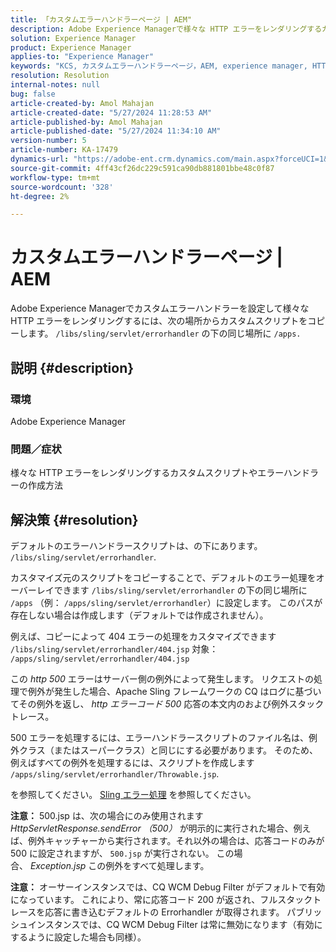 ```yaml
---
title: 「カスタムエラーハンドラーページ | AEM"
description: Adobe Experience Managerで様々な HTTP エラーをレンダリングするカスタムスクリプトまたはエラーハンドラーを作成する方法について説明します。
solution: Experience Manager
product: Experience Manager
applies-to: "Experience Manager"
keywords: "KCS, カスタムエラーハンドラーページ，AEM, experience manager, HTTP エラー"
resolution: Resolution
internal-notes: null
bug: false
article-created-by: Amol Mahajan
article-created-date: "5/27/2024 11:28:53 AM"
article-published-by: Amol Mahajan
article-published-date: "5/27/2024 11:34:10 AM"
version-number: 5
article-number: KA-17479
dynamics-url: "https://adobe-ent.crm.dynamics.com/main.aspx?forceUCI=1&pagetype=entityrecord&etn=knowledgearticle&id=f6cd354b-1c1c-ef11-840b-6045bd026dc7"
source-git-commit: 4ff43cf26dc229c591ca90db881801bbe48c0f87
workflow-type: tm+mt
source-wordcount: '328'
ht-degree: 2%

---
```


# カスタムエラーハンドラーページ | AEM


Adobe Experience Managerでカスタムエラーハンドラーを設定して様々な HTTP エラーをレンダリングするには、次の場所からカスタムスクリプトをコピーします。 `/libs/sling/servlet/errorhandler` の下の同じ場所に `/apps.`

## 説明 {#description}


### <b>環境</b>

Adobe Experience Manager



### <b>問題／症状</b>

様々な HTTP エラーをレンダリングするカスタムスクリプトやエラーハンドラーの作成方法


## 解決策 {#resolution}


デフォルトのエラーハンドラースクリプトは、の下にあります。 `/libs/sling/servlet/errorhandler`.

カスタマイズ元のスクリプトをコピーすることで、デフォルトのエラー処理をオーバーレイできます `/libs/sling/servlet/errorhandler` の下の同じ場所に `/apps` （例： `/apps/sling/servlet/errorhandler`）に設定します。 このパスが存在しない場合は作成します（デフォルトでは作成されません）。

例えば、コピーによって 404 エラーの処理をカスタマイズできます `/libs/sling/servlet/errorhandler/404.jsp` 対象： `/apps/sling/servlet/errorhandler/404.jsp`

この *http 500* エラーはサーバー側の例外によって発生します。 リクエストの処理で例外が発生した場合、Apache Sling フレームワークの CQ はログに基づいてその例外を返し、 *http エラーコード 500* 応答の本文内のおよび例外スタックトレース。

500 エラーを処理するには、エラーハンドラースクリプトのファイル名は、例外クラス（またはスーパークラス）と同じにする必要があります。 そのため、例えばすべての例外を処理するには、スクリプトを作成します `/apps/sling/servlet/errorhandler/Throwable.jsp`.

を参照してください。 [Sling エラー処理](https://sling.apache.org/documentation/the-sling-engine/errorhandling.html) を参照してください。

<b>注意：</b> 500.jsp は、次の場合にのみ使用されます *HttpServletResponse.sendError （500）* が明示的に実行された場合、例えば、例外キャッチャーから実行されます。それ以外の場合は、応答コードのみが 500 に設定されますが、 `500.jsp` が実行されない。 この場合、 *Exception.jsp* この例外をすべて処理します。

<b>注意：</b> オーサーインスタンスでは、CQ WCM Debug Filter がデフォルトで有効になっています。 これにより、常に応答コード 200 が返され、フルスタックトレースを応答に書き込むデフォルトの Errorhandler が取得されます。 パブリッシュインスタンスでは、CQ WCM Debug Filter は常に無効になります（有効にするように設定した場合も同様）。
